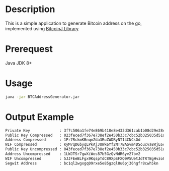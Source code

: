 # Description

This is a simple application to generate Bitcoin address on the go, implemented using [BitcoinJ Library](https://github.com/bitcoinj/bitcoinj)

# Prerequest

Java JDK 8+

# Usage

```sh
java -jar BTCAddressGenerator.jar
```

# Output Example

```sh
Private Key             : 3f7c506a1fe74e869b418e8e433d361cab1b08d29e28c5214141c8d22431e144
Public Key Compressed   : 023feced7f367e738ef2e450b33c7cbc52b325035d51a2d67343c5342b72547c5e
Address Compressed      : 1Pr7RckmKBnqmZda3RuZWDRyNT14CNCsGd
WIF Compressed          : KyM7qD6byqLPkAjJUWk6Yf2NT7BASvm4DSoucva8RjL6cCSqiGQc
Public Key Uncompressed : 043feced7f367e738ef2e450b33c7cbc52b325035d51a2d67343c5342b72547c5ed24f89b20c0e003f8e4bb502ab21abf0a557fbbd802222e9c1e907723f5ec05c
Address Uncompressed    : 1LWJTSr7gwXiWos87b5GzQvNdR6yv27bv2
WIF Uncompressed        : 5JJFEeBLFgx9KqspTdC89XpSFXQ9V5UetJdTRTBgHvzo8ajhKTc
Segwit Address          : bc1ql2wgxgq09rxe5e85gzql8u6pj36hgfr8cwh5kn
```